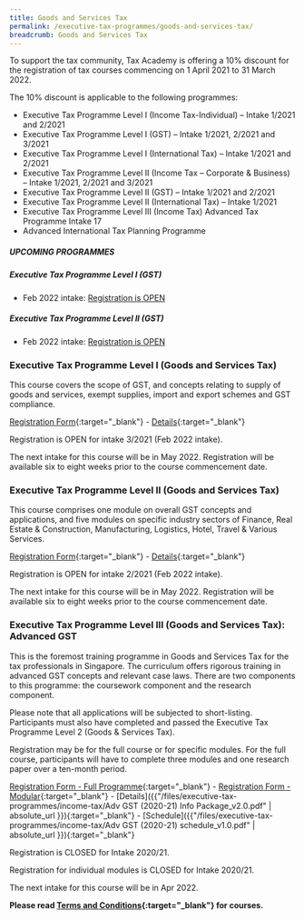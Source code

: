 ```yaml
---
title: Goods and Services Tax
permalink: /executive-tax-programmes/goods-and-services-tax/
breadcrumb: Goods and Services Tax
---
```

To support the tax community, Tax Academy is offering a 10% discount for the registration of tax courses commencing on 1 April 2021 to 31 March 2022.  

The 10% discount is applicable to the following programmes: 
- Executive Tax Programme Level I (Income Tax-Individual) – Intake 1/2021 and 2/2021
- Executive Tax Programme Level I (GST) – Intake 1/2021, 2/2021 and 3/2021
- Executive Tax Programme Level I (International Tax) – Intake 1/2021 and 2/2021
- Executive Tax Programme Level II (Income Tax – Corporate & Business) – Intake 1/2021, 2/2021 and 3/2021
- Executive Tax Programme Level II (GST) – Intake 1/2021 and 2/2021
- Executive Tax Programme Level II (International Tax) – Intake 1/2021
- Executive Tax Programme Level III (Income Tax) Advanced Tax Programme Intake 17
- Advanced International Tax Planning Programme

##### **UPCOMING PROGRAMMES**
##### **Executive Tax Programme Level I (GST)**
* Feb 2022 intake: [Registration is OPEN](/executive-tax-programmes/goods-and-services-tax/#etp1gst-ta-id)

##### **Executive Tax Programme Level II (GST)**
* Feb 2022 intake: [Registration is OPEN](/executive-tax-programmes/goods-and-services-tax/#etp2gst-ta-id)


<a id="etp1gst-ta-id"></a>
### **Executive Tax Programme Level I (Goods and Services Tax)**

This course covers the scope of GST, and concepts relating to supply of goods and services, exempt supplies, import and export schemes and GST compliance.

[Registration Form](https://forms.gle/1ioSKgaY79jwczp87){:target="_blank"} - [Details](/files/executive-tax-programmes/income-tax/ETP%20L1%20GST%203-2021.pdf){:target="_blank"}

Registration is OPEN for intake 3/2021 (Feb 2022 intake).

The next intake for this course will be in May 2022. Registration will be available six to eight weeks prior to the course commencement date.

<a id="etp2gst-ta-id"></a>
### **Executive Tax Programme Level II (Goods and Services Tax)**

This course comprises one module on overall GST concepts and applications, and five modules on specific industry sectors of Finance, Real Estate & Construction, Manufacturing, Logistics, Hotel, Travel & Various Services.

[Registration Form](https://forms.gle/uQfLHwgJaua6aWWp9){:target="_blank"} - [Details](/files/executive-tax-programmes/income-tax/ETP%20L2%20%20GST%202%202021.pdf){:target="_blank"}

Registration is OPEN for intake 2/2021 (Feb 2022 intake).

The next intake for this course will be in May 2022. Registration will be available six to eight weeks prior to the course commencement date.

<a id="etp3gst-ta-id"></a>
### **Executive Tax Programme Level III (Goods and Services Tax): Advanced GST**

This is the foremost training programme in Goods and Services Tax for the tax professionals in Singapore. The curriculum offers rigorous training in advanced GST concepts and relevant case laws. There are two components to this programme: the coursework component and the research component.

Please note that all applications will be subjected to short-listing. Participants must also have completed and passed the Executive Tax Programme Level 2 (Goods & Services Tax).

Registration may be for the full course or for specific modules. For the full course, participants will have to complete three modules and one research paper over a ten-month period.

[Registration Form - Full Programme](https://docs.google.com/forms/d/e/1FAIpQLSeSs-gHSMLzE5jSiH7A5xauZVrLOqpmb760XA3BS3FST9qbCg/viewform?usp=sf_link){:target="_blank"} - [Registration Form - Modular](https://docs.google.com/forms/d/e/1FAIpQLSddGUOU-rBhQWCsECNSxLz1jPwBdvdzMkqOj0XFlb-dgS8D5Q/viewform?usp=sf_link){:target="_blank"} - [Details]({{"/files/executive-tax-programmes/income-tax/Adv GST (2020-21) Info Package_v2.0.pdf" | absolute_url }}){:target="_blank"} - [Schedule]({{"/files/executive-tax-programmes/income-tax/Adv GST (2020-21) schedule_v1.0.pdf" | absolute_url }}){:target="_blank"}

Registration is CLOSED for Intake 2020/21.

Registration for individual modules is CLOSED for Intake 2020/21.

The next intake for this course will be in Apr 2022.

**Please read [Terms and Conditions](https://production-iras-tax-academy.netlify.com/executive-tax-programmes/terms-and-conditions/){:target="_blank"} for courses.**